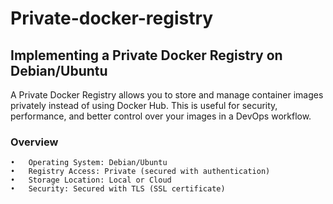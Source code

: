 # Private-docker-registry
## Implementing a Private Docker Registry on Debian/Ubuntu 
A Private Docker Registry allows you to store and manage container images privately instead of using Docker Hub. This is useful for security, performance, and better control over your images in a DevOps workflow.
### Overview
```
•	Operating System: Debian/Ubuntu
•	Registry Access: Private (secured with authentication)
•	Storage Location: Local or Cloud
•	Security: Secured with TLS (SSL certificate)

```
